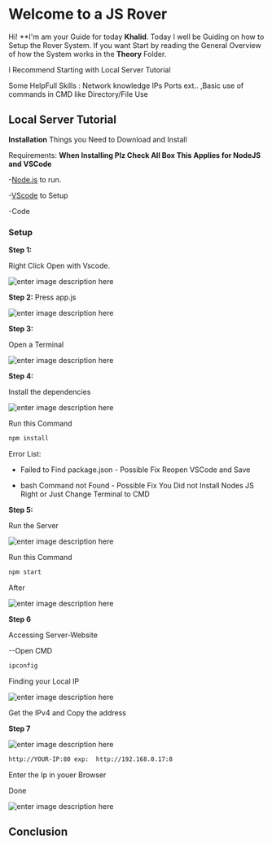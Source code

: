 # Welcome to a JS Rover 

Hi! **I'm am your Guide for today **Khalid**. Today I well be Guiding on how to Setup the Rover System.  If you want Start by reading the General Overview of how the System works in the **Theory** Folder.

I Recommend Starting with Local Server Tutorial

Some HelpFull Skills : Network knowledge IPs Ports ext.. ,Basic use of commands in CMD like Directory/File Use  
## Local Server Tutorial

**Installation**
Things you Need to Download and Install 

Requirements:
**When Installing Plz Check All Box This Applies for NodeJS and VSCode**

-[Node.js](https://nodejs.org/) to run. 

-[VScode](https://code.visualstudio.com/download) to Setup 

-Code
### Setup
**Step 1:**

Right Click Open with Vscode. 

![enter image description here](https://lh3.googleusercontent.com/MTlazCO78KG5fZcfvPOmN-x0nDXYvQaPcKu9lqnBv1nETBgd6r1sBpyOWFWWUkcQOEYVgbPAfSoSnQ)

**Step 2:** 
Press app.js

![enter image description here](https://lh3.googleusercontent.com/-__y0si_BJudPAyhqrm0rhg85OVsBFabskloeYgJux76eDroRLKWwK4nh3aR0UiNI90mqvd3hOusjQ)

**Step 3:**

Open a Terminal 

![enter image description here](https://lh3.googleusercontent.com/Mt2uzGpV_x7O2s80O_WUbnWCt6KlIcHPJLYO7fx_8vKehiYYo0aOFiy3DcvB2dTvw05Qmyj8gmYWRg)

**Step 4:**

Install the dependencies

![enter image description here](https://lh3.googleusercontent.com/Yi2r3Sm7fj9dondL8RtSSbq6kjufX7N_H1F02N3UalxyYIDmIwNmUeNqdwaQUG5UOYo6cJkEmKKUsw)

Run this Command

```sh
npm install 
```

  Error List:
  
- Failed to Find package.json - Possible Fix Reopen VSCode and Save 

- bash Command not Found - Possible Fix You Did not Install Nodes JS Right or Just Change Terminal to CMD 

**Step 5:**

Run the Server

![enter image description here](https://lh3.googleusercontent.com/npM6eacwvlZprYzytBujMIRu6hhbcOVfBwrLsfjP9QoaGj17oUWTwRGlARjdzCz_5p5FxG5H4slUhA)

Run this Command

```sh
npm start
```

After 

![enter image description here](https://lh3.googleusercontent.com/mN4nwwH7X859mw2fmy7AN0ik6qnhIRlXvI03Wp7hL5a6wR5dmdTl7me2TxvQhc5u0p_hxmkGsAiJ3g)

**Step 6**

Accessing Server-Website

--Open CMD 

```sh
ipconfig
```

Finding your Local IP

![enter image description here](https://lh3.googleusercontent.com/32gQwKH8TiBWzQ5FdqoWD1tHIZ98nR_SulQegiJD3EklzjegLWKzTB3yoEZ0TZ6QY5rddH5hOYX8xQ)

Get the IPv4 and Copy the address 

**Step 7**

![enter image description here](https://lh3.googleusercontent.com/kM6WoJG_86jvQg2FslgFd0slQ0KuU9znf2GHCpahkmsroFMzHc25ktNTvFgfJsy1bfTzseysS99g5w)


```sh
http://YOUR-IP:80 exp:  http://192.168.0.17:8
```
Enter the Ip in youer Browser

Done

![enter image description here](https://lh3.googleusercontent.com/dmo4QI9A5kn3SJmGz_KmmFsX_8p2YfT_GJpc6vqYBBWGoigxHTNmcnasyjWRf25H8dA_dvARuHfbFg)




## Conclusion


